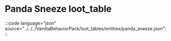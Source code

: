 # Panda Sneeze loot_table

:::code language="json" source="../../../VanillaBehaviorPack/loot_tables/entities/panda_sneeze.json":::